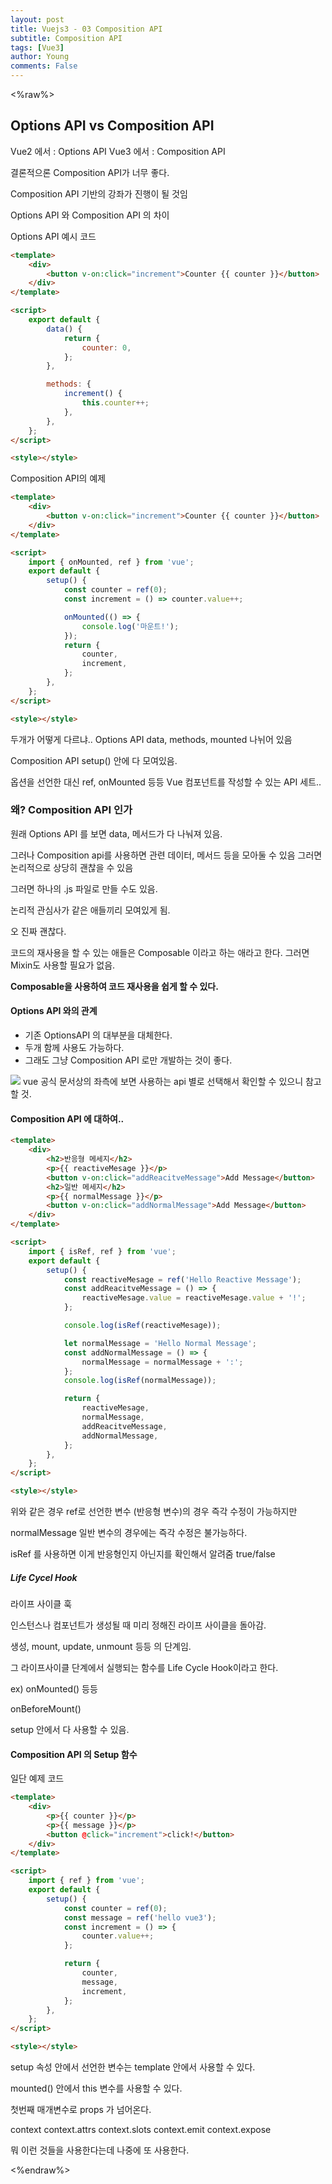 ```yaml
---
layout: post
title: Vuejs3 - 03 Composition API
subtitle: Composition API
tags: [Vue3]
author: Young
comments: False
---
```


<%raw%>

## Options API vs Composition API

Vue2 에서 : Options API
Vue3 에서 : Composition API

결론적으론 Composition API가 너무 좋다.

Composition API 기반의 강좌가 진행이 될 것임

Options API 와 Composition API 의 차이

Options API 예시 코드

```html
<template>
	<div>
		<button v-on:click="increment">Counter {{ counter }}</button>
	</div>
</template>

<script>
	export default {
		data() {
			return {
				counter: 0,
			};
		},

		methods: {
			increment() {
				this.counter++;
			},
		},
	};
</script>

<style></style>
```

Composition API의 예제

```html
<template>
	<div>
		<button v-on:click="increment">Counter {{ counter }}</button>
	</div>
</template>

<script>
	import { onMounted, ref } from 'vue';
	export default {
		setup() {
			const counter = ref(0);
			const increment = () => counter.value++;

			onMounted(() => {
				console.log('마운트!');
			});
			return {
				counter,
				increment,
			};
		},
	};
</script>

<style></style>
```

두개가 어떻게 다르냐..
Options API
data, methods, mounted 나뉘어 있음

Composition API
setup() 안에
다 모여있음.

옵션을 선언한 대신
ref, onMounted 등등
Vue 컴포넌트를 작성할 수 있는 API 세트..

### 왜? Composition API 인가

원래 Options API 를 보면
data, 메서드가 다 나눠져 있음.

그러나 Composition api를 사용하면
관련 데이터, 메서드 등을 모아둘 수 있음
그러면 논리적으로 상당히 괜찮을 수 있음

그러면 하나의 .js 파일로 만들 수도 있음.

논리적 관심사가 같은 애들끼리 모여있게 됨.

오 진짜 괜찮다.

코드의 재사용을 할 수 있는 애들은
Composable 이라고 하는 애라고 한다.
그러면 Mixin도 사용할 필요가 없음.

**Composable을 사용하여 코드 재사용을 쉽게 할 수 있다.**

#### Options API 와의 관계

-   기존 OptionsAPI 의 대부분을 대체한다.
-   두개 함께 사용도 가능하다.
-   그래도 그냥 Composition API 로만 개발하는 것이 좋다.

![](../../../assets/img/Compostion,Option.png)
vue 공식 문서상의 좌측에 보면 사용하는 api 별로 선택해서 확인할 수 있으니 참고할 것.

#### Composition API 에 대하여..

```html
<template>
	<div>
		<h2>반응형 메세지</h2>
		<p>{{ reactiveMesage }}</p>
		<button v-on:click="addReacitveMessage">Add Message</button>
		<h2>일반 메세지</h2>
		<p>{{ normalMessage }}</p>
		<button v-on:click="addNormalMessage">Add Message</button>
	</div>
</template>

<script>
	import { isRef, ref } from 'vue';
	export default {
		setup() {
			const reactiveMesage = ref('Hello Reactive Message');
			const addReacitveMessage = () => {
				reactiveMesage.value = reactiveMesage.value + '!';
			};

			console.log(isRef(reactiveMesage));

			let normalMessage = 'Hello Normal Message';
			const addNormalMessage = () => {
				normalMessage = normalMessage + ':';
			};
			console.log(isRef(normalMessage));

			return {
				reactiveMesage,
				normalMessage,
				addReacitveMessage,
				addNormalMessage,
			};
		},
	};
</script>

<style></style>
```

위와 같은 경우 ref로 선언한 변수 (반응형 변수)의 경우 즉각 수정이 가능하지만

normalMessage 일반 변수의 경우에는 즉각 수정은 불가능하다.

isRef 를 사용하면 이게 반응형인지 아닌지를 확인해서 알려줌
true/false

##### Life Cycel Hook

라이프 사이클 훅

인스턴스나 컴포넌트가 생성될 때 미리 정해진
라이프 사이클을 돌아감.

생성, mount, update, unmount 등등 의 단계임.

그 라이프사이클 단계에서 실행되는 함수를
Life Cycle Hook이라고 한다.

ex) onMounted() 등등

onBeforeMount()

setup 안에서 다 사용할 수 있음.

#### Composition API 의 Setup 함수

일단 예제 코드

```html
<template>
	<div>
		<p>{{ counter }}</p>
		<p>{{ message }}</p>
		<button @click="increment">click!</button>
	</div>
</template>

<script>
	import { ref } from 'vue';
	export default {
		setup() {
			const counter = ref(0);
			const message = ref('hello vue3');
			const increment = () => {
				counter.value++;
			};

			return {
				counter,
				message,
				increment,
			};
		},
	};
</script>

<style></style>
```

setup 속성 안에서 선언한 변수는
template 안에서 사용할 수 있다.

mounted() 안에서 this 변수를 사용할 수 있다.

첫번째 매개변수로 props 가 넘어온다.

context
context.attrs
context.slots
context.emit
context.expose

뭐 이런 것들을 사용한다는데 나중에 또 사용한다.

<%endraw%>
